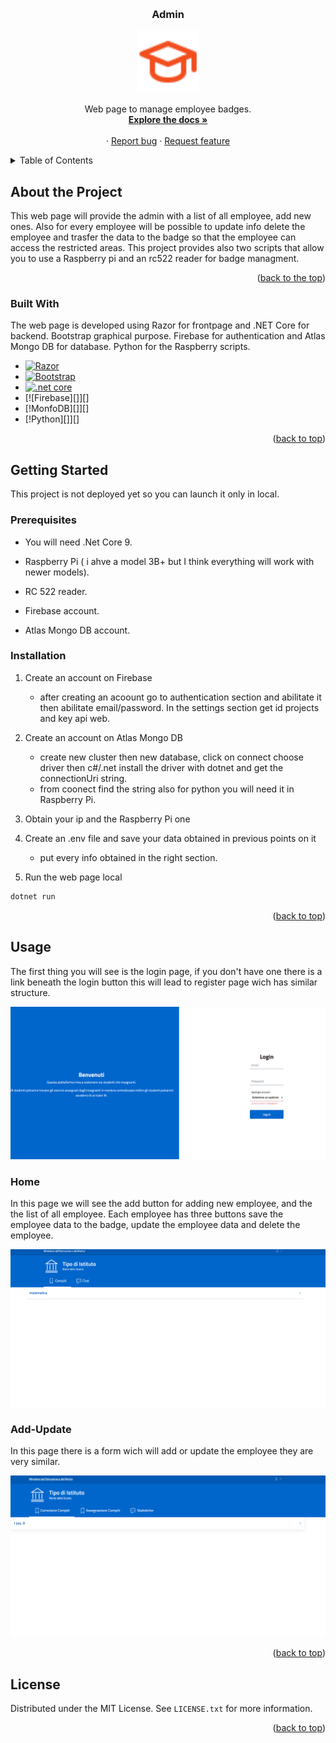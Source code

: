 <a name="readme-top"></a>


<!-- PROJECT LOGO -->
<br />
<div align="center">
 
  <h3 align="center">Admin</h3>
  <img src="https://github.com/DoublEffe/school/blob/main/images/tabler_school.svg" width="100" height="100">
  <p align="center">
    Web page to manage employee badges.
    <br />
    <a href="https://github.com/DoublEffe/Admin/blob/main/README.md"><strong>Explore the docs »</strong></a>
    <br />
    <br />
    ·
    <a href="https://github.com/DoublEffe/Admin/issues">Report bug</a>
    ·
    <a href="https://github.com/DoublEffe/Admin/issues">Request feature</a>
  </p>
</div>



<!-- TABLE OF CONTENTS -->
<details>
  <summary>Table of Contents</summary>
  <ol>
    <li>
      <a href="#about-the-project">About the Project</a>
      <ul>
        <li><a href="#built-with">Built With</a></li>
      </ul>
    </li>
    <li>
      <a href="#getting-started">Getting Started</a>
      <ul>
        <li><a href="#prerequisites">Prerequisites</a></li>
        <li><a href="#installation">Installation</a></li>
      </ul>
    </li>
    <li>
      <a href="#usage">Usage</a>
      <ul>
        <li><a href="#home">Home</a>
        <li><a href="#add-update">Add/Update</a>
      </ul>
    </li>
   <li><a href="#license">License</a></li>
  </ol>
</details>



<!-- ABOUT THE PROJECT -->
## About the Project
This web page will provide the admin with a list of all employee, add new ones. 
Also for every employee will be possible to update info delete the employee and trasfer the data to the badge so that the employee can access the restricted areas.
This project provides also two scripts that allow you to use a Raspberry pi and an rc522 reader for badge managment.
<p align="right">(<a href="#readme-top">back to the top</a>)</p>



### Built With

The web page is developed using Razor for frontpage and .NET Core for backend.
Bootstrap graphical purpose.
Firebase for authentication and Atlas Mongo DB for database.
Python for the Raspberry scripts.

* [![Razor][razor badge]][razor]
* [![Bootstrap][bootstrap badge]][bootstrap]
* [![.net core][net core badge]][net core]
* [![Firebase][]][]
* [!MonfoDB][]][]
* [!Python][]][]



<p align="right">(<a href="#readme-top">back to top</a>)</p>

## Getting Started

This project is not deployed yet so you can launch it only in local.

### Prerequisites

* You will need .Net Core 9.

* Raspberry Pi ( i ahve a model 3B+ but I think everything will work with newer models).
  
* RC 522 reader.

* Firebase account.

* Atlas Mongo DB account.
  

### Installation

1. Create an account on Firebase
   * after creating an acoount go to authentication section and abilitate it then abilitate email/password. In the settings section get id projects and key api web.
3. Create an account on Atlas Mongo DB
   * create new cluster then new database, click on connect choose driver then c#/.net install the driver with dotnet and get the connectionUri string.
   * from coonect find the string also for python you will need it in Raspberry Pi.
5. Obtain your ip and the Raspberry Pi one
6. Create an .env file and save your data obtained in previous points on it
   * put every info obtained in the right section.
   
 
8. Run the web page local
  ```sh
  dotnet run
  ```


<p align="right">(<a href="#readme-top">back to top</a>)</p>


<!-- USAGE EXAMPLES -->
## Usage

The first thing you will see is the login page, if you don't have one there is a link beneath the login button this will lead to register page wich has similar structure.

![Login screen shoot](https://github.com/DoublEffe/school/blob/main/images/login.png)



### Home

In this page we will see the add button for adding new employee, and the the list of all employee.
Each employee has three buttons save the employee data to the badge, update the employee data and delete the employee.


![student main page](https://github.com/DoublEffe/school/blob/main/images/studente1.png)


### Add-Update 

In this page there is a form wich will add or update the employee they are very similar.

![teacher main page](https://github.com/DoublEffe/school/blob/main/images/insegnante1.png)


<p align="right">(<a href="#readme-top">back to top</a>)</p>

## License

Distributed under the MIT License. See `LICENSE.txt` for more information.

<p align="right">(<a href="#readme-top">back to top</a>)</p>




<!-- MARKDOWN LINKS & IMAGES -->
[net core]: https://dotnet.microsoft.com/it-it/download/dotnet/9.0  
[net core badge]: https://img.shields.io/badge/NET%20CORE%209-DD0031?style=for-the-badge&logo=dotnet&logoColor=white
[razor badge]: https://img.shields.io/badge/RAZOR-DD0031?style=for-the-badge&logoColor=white
[razor]: https://learn.microsoft.com/it-it/aspnet/core/mvc/views/razor?view=aspnetcore-9.0
[bootstrap badge]: https://img.shields.io/badge/BOOTstrap-DD0031?style=for-the-badge&logo=bootstrap&logoColor=white
[bootstrap]: https://getbootstrap.com/
[postGreSQL]: https://img.shields.io/badge/PostgreSQl-DD0031?style=for-the-badge&logo=postgresql&logoColor=white
[postgresql]: https://www.postgresql.org/
